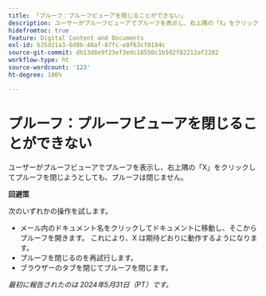 ```yaml
---
title: 「プルーフ：プルーフビューアを閉じることができない」
description: ユーザーがプルーフビューアでプルーフを表示し、右上隅の「X」をクリックしてプルーフを閉じようとしても、プルーフは閉じません。 回避策はあります。
hidefromtoc: true
feature: Digital Content and Documents
exl-id: b35d21a3-6d8b-48af-87fc-e0f63cf0194c
source-git-commit: db13d8e9f23ef3edc18550c1b502f82212af2282
workflow-type: ht
source-wordcount: '123'
ht-degree: 100%

---
```


# プルーフ：プルーフビューアを閉じることができない

ユーザーがプルーフビューアでプルーフを表示し、右上隅の「X」をクリックしてプルーフを閉じようとしても、プルーフは閉じません。

**回避策**

次のいずれかの操作を試します。

* メール内のドキュメント名をクリックしてドキュメントに移動し、そこからプルーフを開きます。 これにより、X は期待どおりに動作するようになります。
* プルーフを閉じるのを再試行します。
* ブラウザーのタブを閉じてプルーフを閉じます。

_最初に報告されたのは 2024年5月31日（PT）です。_
